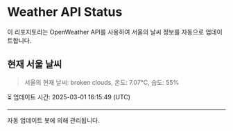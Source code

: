 
# Weather API Status

이 리포지토리는 OpenWeather API를 사용하여 서울의 날씨 정보를 자동으로 업데이트합니다.

## 현재 서울 날씨
> 서울의 현재 날씨: broken clouds, 온도: 7.07°C, 습도: 55%

⏳ 업데이트 시간: 2025-03-01 16:15:49 (UTC)

---
자동 업데이트 봇에 의해 관리됩니다.
